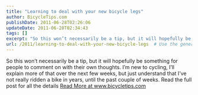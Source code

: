 ```yaml
---
title: "Learning to deal with your new bicycle legs"
author: BicycleTips.com
publishDate: 2011-06-28T02:26:06
updateDate: 2011-06-28T02:34:43
tags: []
excerpt: "So this won’t necessarily be a tip, but it will hopefully be something for people to comment on with their own thoughts. I’m new to cycling, I’ll explain more of that over the next few weeks, but just understand that I’ve not really ridden a bike in years, until the past couple of weeks.  Read the full post for all the details"
url: /2011/learning-to-deal-with-your-new-bicycle-legs  # Use the generated URL with year
---
```

So this won’t necessarily be a tip, but it will hopefully be something for people to comment on with their own thoughts. I’m new to cycling, I’ll explain more of that over the next few weeks, but just understand that I’ve not really ridden a bike in years, until the past couple of weeks.  Read the full post for all the details <a href="https://www.bicycletips.com/tips/aid/2">Read More at www.bicycletips.com</a>
